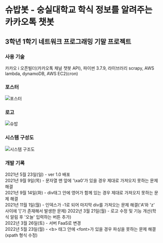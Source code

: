 # 슈밥봇 - 숭실대학교 학식 정보를 알려주는 카카오톡 챗봇
## 3학년 1학기 네트워크 프로그래밍 기말 프로젝트
### 사용 기술
카카오 i 오픈빌더(카카오톡 채널 챗봇 API), 파이썬 3.7.9, 라이브러리 scrapy, AWS lambda, dynamoDB, AWS EC2(cron)

### 포스터
![포스터](https://user-images.githubusercontent.com/55542546/123440859-33b02480-d60e-11eb-8213-97051db1eb38.jpg)

### 로고
![슈밥](https://user-images.githubusercontent.com/55542546/159256355-11db950c-1391-43c1-b612-677d8f07589f.png)

### 시스템 구성도
![시스템 구조도](https://user-images.githubusercontent.com/55542546/123433349-52aab880-d606-11eb-8b9a-5209149065d7.png)

### 개발 기록
2021년 5월 23일(일) - ver 1.0 배포  
2021년 9월 9일(목) - 문자열 맨 앞에 '\xa0'가 있을 경우 제대로 가져오지 못하는 문제 해결  
2021년 9월 14일(화) - div태그 안에 영어가 함께 있는 경우 제대로 가져오지 못하는 문제 해결  
2021년 11월 1일(월) - 인덱스가 -1로 되어 마지막 div를 가져오는 문제 해결('A'와 'z' 사이에 '['가 존재해서 발생한 문제)
2022년 3월 21일(월) - 로고 수정 및 기능 개선(학식 알림 후 '오늘' 입력하는 버튼 추가)  
2022년 3월 26일(토) - 서버 FaaS로 변경  
2022년 5월 23일(월) - \<b> 태그 안에 \<font>가 있을 경우 파싱을 못하는 문제 해결(xpath 형식 수정)
